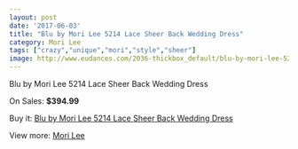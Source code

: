 ```yaml
---
layout: post
date: '2017-06-03'
title: "Blu by Mori Lee 5214 Lace Sheer Back Wedding Dress"
category: Mori Lee
tags: ["crazy","unique","mori","style","sheer"]
image: http://www.eudances.com/2036-thickbox_default/blu-by-mori-lee-5214-lace-sheer-back-wedding-dress.jpg
---
```

Blu by Mori Lee 5214 Lace Sheer Back Wedding Dress

On Sales: **$394.99**
<a href="https://www.eudances.com/en/mori-lee/692-blu-by-mori-lee-5214-lace-sheer-back-wedding-dress.html"><amp-img layout="responsive" width="600" height="600" src="//www.eudances.com/2036-thickbox_default/blu-by-mori-lee-5214-lace-sheer-back-wedding-dress.jpg" alt="Blu by Mori Lee 5214 Lace Sheer Back Wedding Dress 0" /></a>
<a href="https://www.eudances.com/en/mori-lee/692-blu-by-mori-lee-5214-lace-sheer-back-wedding-dress.html"><amp-img layout="responsive" width="600" height="600" src="//www.eudances.com/2040-thickbox_default/blu-by-mori-lee-5214-lace-sheer-back-wedding-dress.jpg" alt="Blu by Mori Lee 5214 Lace Sheer Back Wedding Dress 1" /></a>
<a href="https://www.eudances.com/en/mori-lee/692-blu-by-mori-lee-5214-lace-sheer-back-wedding-dress.html"><amp-img layout="responsive" width="600" height="600" src="//www.eudances.com/2039-thickbox_default/blu-by-mori-lee-5214-lace-sheer-back-wedding-dress.jpg" alt="Blu by Mori Lee 5214 Lace Sheer Back Wedding Dress 2" /></a>
<a href="https://www.eudances.com/en/mori-lee/692-blu-by-mori-lee-5214-lace-sheer-back-wedding-dress.html"><amp-img layout="responsive" width="600" height="600" src="//www.eudances.com/2038-thickbox_default/blu-by-mori-lee-5214-lace-sheer-back-wedding-dress.jpg" alt="Blu by Mori Lee 5214 Lace Sheer Back Wedding Dress 3" /></a>
<a href="https://www.eudances.com/en/mori-lee/692-blu-by-mori-lee-5214-lace-sheer-back-wedding-dress.html"><amp-img layout="responsive" width="600" height="600" src="//www.eudances.com/2037-thickbox_default/blu-by-mori-lee-5214-lace-sheer-back-wedding-dress.jpg" alt="Blu by Mori Lee 5214 Lace Sheer Back Wedding Dress 4" /></a>

Buy it: [Blu by Mori Lee 5214 Lace Sheer Back Wedding Dress](https://www.eudances.com/en/mori-lee/692-blu-by-mori-lee-5214-lace-sheer-back-wedding-dress.html "Blu by Mori Lee 5214 Lace Sheer Back Wedding Dress")

View more: [Mori Lee](https://www.eudances.com/en/9-mori-lee "Mori Lee")